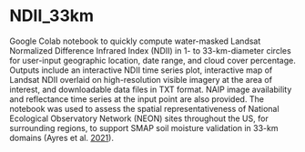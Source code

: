 # NDII_33km

Google Colab notebook to quickly compute water-masked Landsat Normalized Difference Infrared Index (NDII) in 1- to 33-km-diameter circles for user-input geographic location, date range, and cloud cover percentage. Outputs include an interactive NDII time series plot, interactive map of Landsat NDII overlaid on high-resolution visible imagery at the area of interest, and downloadable data files in TXT format. NAIP image availability and reflectance time series at the input point are also provided. The notebook was used to assess the spatial representativeness of National Ecological Observatory Network (NEON) sites throughout the US, for surrounding regions, to support SMAP soil moisture validation in 33-km domains (Ayres et al. [2021](https://doi.org/10.1109/JSTARS.2021.3121206)).
